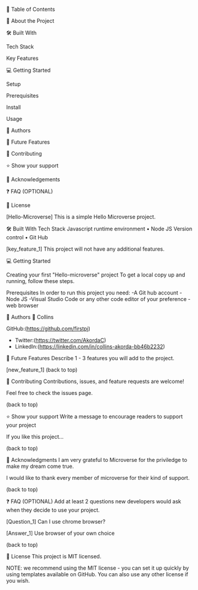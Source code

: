 📗 Table of Contents

📖 About the Project

🛠 Built With

Tech Stack

Key Features

💻 Getting Started

Setup

Prerequisites

Install

Usage

👥 Authors

🔭 Future Features

🤝 Contributing

⭐️ Show your support

🙏 Acknowledgements

❓ FAQ (OPTIONAL)

📝 License

[Hello-Microverse]
This is a simple Hello Microverse project.

🛠 Built With
Tech Stack
Javascript runtime environment
 • Node JS
Version control
 • Git Hub


[key_feature_1] 
This project will not have any additional features.

💻 Getting Started

Creating your first "Hello-microverse" project
To get a local copy up and running, follow these steps.


Prerequisites
In order to run this project you need:
-A Git hub account
-Node JS
-Visual Studio Code or any other code editor of your preference
-web browser


👥 Authors
👤 Collins

GitHub:(https://github.com/firstpj)
- Twitter:(https://twitter.com/AkordaC)
- LinkedIn:(https://linkedin.com/in/collins-akorda-bb46b2232)



🔭 Future Features
Describe 1 - 3 features you will add to the project.

 [new_feature_1]
(back to top)

🤝 Contributing
Contributions, issues, and feature requests are welcome!

Feel free to check the issues page.

(back to top)

⭐️ Show your support
Write a message to encourage readers to support your project

If you like this project...

(back to top)

🙏 Acknowledgments
I am very grateful to Microverse for the priviledge to make my dream come true.

I would like to thank every member of microverse for their kind of support.

(back to top)

❓ FAQ (OPTIONAL)
Add at least 2 questions new developers would ask when they decide to use your project.

[Question_1] Can I use chrome browser?

[Answer_1] Use browser of your own choice

(back to top)

📝 License
This project is MIT licensed.

NOTE: we recommend using the MIT license - you can set it up quickly by using templates available on GitHub. You can also use any other license if you wish.